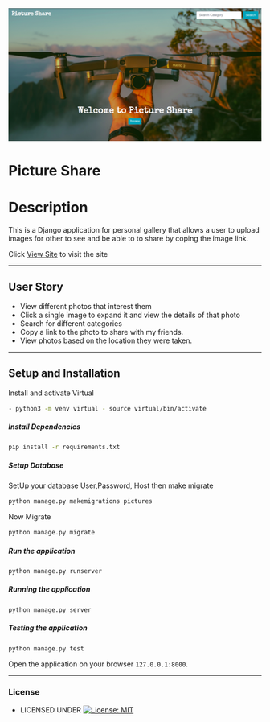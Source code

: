 







<img src="images/picture app.png">



# Picture Share
  
# Description  
This is a Django application for personal gallery that allows a user to upload images for other to see and be able to to share by coping the image link.
  
 Click [View Site](https://picturesharen.herokuapp.com/)  to visit the site
  
---
 
## User Story  
  
* View different photos that interest them  
* Click a single image to expand it and view the details of that photo  
* Search for different categories   
* Copy a link to the photo to share with my friends.  
* View photos based on the location they were taken.  
  
---
  
## Setup and Installation  
 Install and activate Virtual  
 ```bash 
- python3 -m venv virtual - source virtual/bin/activate  
```  
##### Install Dependencies  
 ```bash 
 pip install -r requirements.txt 
```  
 ##### Setup Database  
  SetUp your database User,Password, Host then make migrate  
 ```bash 
python manage.py makemigrations pictures 
 ``` 
 Now Migrate  
 ```bash 
 python manage.py migrate 
```
##### Run the application  
 ```bash 
 python manage.py runserver 
``` 
##### Running the application  
 ```bash 
 python manage.py server 
```
##### Testing the application  
 ```bash 
 python manage.py test 
```
Open the application on your browser `127.0.0.1:8000`.  
  
  ---
  
  ### License
  
  * LICENSED UNDER  [![License: MIT](https://img.shields.io/badge/License-MIT-yellow.svg)](license/MIT)
